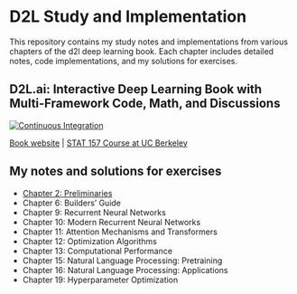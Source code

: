 # D2L Study and Implementation
This repository contains my study notes and implementations from various chapters of the d2l deep learning book. Each chapter includes detailed notes, code implementations, and my solutions for exercises.

## D2L.ai: Interactive Deep Learning Book with Multi-Framework Code, Math, and Discussions

[![Continuous Integration](https://github.com/d2l-ai/d2l-en/actions/workflows/ci.yml/badge.svg)](https://github.com/d2l-ai/d2l-en/actions/workflows/ci.yml)

[Book website](https://d2l.ai/) | [STAT 157 Course at UC Berkeley](http://courses.d2l.ai/berkeley-stat-157/index.html)

## My notes and solutions for exercises
- [Chapter 2: Preliminaries](https://docs.google.com/document/d/1sfllfKdj0XYNL1Js62bJXMs77_9QdlJYQZ79LlsuOVQ/edit?usp=sharing)
- Chapter 6: Builders’ Guide
- Chapter 9: Recurrent Neural Networks 
- Chapter 10: Modern Recurrent Neural Networks 
- Chapter 11: Attention Mechanisms and Transformers
- Chapter 12: Optimization Algorithms
- Chapter 13: Computational Performance 
- Chapter 15: Natural Language Processing: Pretraining
- Chapter 16: Natural Language Processing: Applications
- Chapter 19: Hyperparameter Optimization
